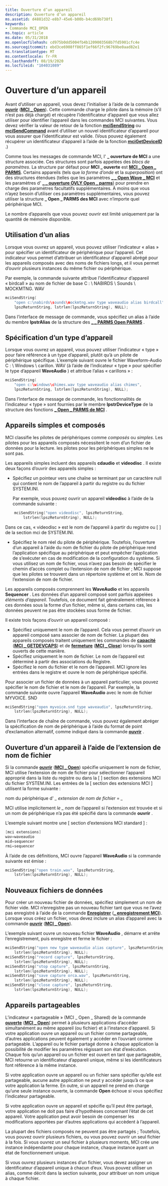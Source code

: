```yaml
---
title: Ouverture d’un appareil
description: Ouverture d’un appareil
ms.assetid: d4881d32-e8b7-45e6-b00b-b4cd69b738f1
keywords:
- Commande MCI_OPEN
ms.topic: article
ms.date: 05/31/2018
ms.openlocfilehash: cd975b0dd5004fb4b1209003568b7fd5901cfc4e
ms.sourcegitcommit: ebd3ce6908ff865f1ef66f2fc96769be0aad82e1
ms.translationtype: MT
ms.contentlocale: fr-FR
ms.lasthandoff: 08/19/2020
ms.locfileid: "104031089"
---
```

# <a name="opening-a-device"></a>Ouverture d’un appareil

Avant d’utiliser un appareil, vous devez l’initialiser à l’aide de la commande [**ouvrir**](open.md) ([**MCI \_ Open**](mci-open.md)). Cette commande charge le pilote dans la mémoire (s’il n’est pas déjà chargé) et récupère l’identificateur d’appareil que vous allez utiliser pour identifier l’appareil dans les commandes MCI suivantes. Vous devez vérifier la valeur de retour de la fonction [**mciSendString**](/previous-versions//dd757161(v=vs.85)) ou [**mciSendCommand**](/previous-versions//dd757160(v=vs.85)) avant d’utiliser un nouvel identificateur d’appareil pour vous assurer que l’identificateur est valide. (Vous pouvez également récupérer un identificateur d’appareil à l’aide de la fonction [**mciGetDeviceID**](/previous-versions//dd757156(v=vs.85)) .)

Comme tous les messages de commande MCI, l' **\_ ouverture de MCI** a une structure associée. Ces structures sont parfois appelées des *blocs de paramètres*. La structure par défaut pour **MCI \_ ouverte** est [**MCI \_ Open \_ PARMS**](mci-open-parms.md). Certains appareils (tels que *la forme d’onde* et la *superposition*) ont des structures étendues (telles que les paramètres [**\_ \_ Open Wave \_ MCI**](mci-wave-open-parms.md) et les paramètres d' [**\_ \_ ouverture OVLY Open \_ parms**](mci-ovly-open-parms.md)) pour prendre en charge des paramètres facultatifs supplémentaires. À moins que vous n’ayez besoin d’utiliser ces paramètres supplémentaires, vous pouvez utiliser la structure **\_ Open \_ PARMS des MCI** avec n’importe quel périphérique MCI.

Le nombre d’appareils que vous pouvez ouvrir est limité uniquement par la quantité de mémoire disponible.

## <a name="using-an-alias"></a>Utilisation d’un alias

Lorsque vous ouvrez un appareil, vous pouvez utiliser l’indicateur « alias » pour spécifier un identificateur de périphérique pour l’appareil. Cet indicateur vous permet d’attribuer un identificateur d’appareil abrégé pour les appareils composés avec des noms de fichiers longs, et il vous permet d’ouvrir plusieurs instances du même fichier ou périphérique.

Par exemple, la commande suivante attribue l’identificateur d’appareil « birdcall » au nom de fichier de base C : \\ NABIRDS \\ Sounds \\ MOCKMTNG. WAV


```C++
mciSendString(
    "open c:\nabirds\sounds\mockmtng.wav type waveaudio alias birdcall", 
    lpszReturnString, lstrlen(lpszReturnString), NULL);
```



Dans l’interface de message de commande, vous spécifiez un alias à l’aide du membre **lpstrAlias** de la structure des [**\_ \_ PARMS Open PARMS**](mci-open-parms.md) .

## <a name="specifying-a-device-type"></a>Spécification d’un type d’appareil

Lorsque vous ouvrez un appareil, vous pouvez utiliser l’indicateur « type » pour faire référence à un type d’appareil, plutôt qu’à un pilote de périphérique spécifique. L’exemple suivant ouvre le fichier Waveform-Audio C : \\ Windows \\ carillon. WAV (à l’aide de l’indicateur « type » pour spécifier le type d’appareil **WaveAudio** ) et attribue l’alias « carillons » :


```C++
mciSendString(
    "open c:\windows\chimes.wav type waveaudio alias chimes", 
    lpszReturnString, lstrlen(lpszReturnString), NULL);
```



Dans l’interface de message de commande, les fonctionnalités de l’indicateur « type » sont fournies par le membre **lpstrDeviceType** de la structure des fonctions [**\_ Open \_ PARMS de MCI**](mci-open-parms.md) .

## <a name="simple-and-compound-devices"></a>Appareils simples et composés

MCI classifie les pilotes de périphériques comme *composés* ou *simples*. Les pilotes pour les appareils composés nécessitent le nom d’un fichier de données pour la lecture. les pilotes pour les périphériques simples ne le sont pas.

Les appareils simples incluent des appareils **cdaudio** et **videodisc** . Il existe deux façons d’ouvrir des appareils simples :

-   Spécifiez un pointeur vers une chaîne se terminant par un caractère null qui contient le nom de l’appareil à partir du registre ou du fichier SYSTEM.INI.

    Par exemple, vous pouvez ouvrir un appareil **videodisc** à l’aide de la commande suivante :


```C++
    mciSendString("open videodisc", lpszReturnString, 
        lstrlen(lpszReturnString), NULL);
```



Dans ce cas, « videodisc » est le nom de l’appareil à partir du registre ou \[ \] de la section mci de SYSTEM.INI.

-   Spécifiez le nom réel du pilote de périphérique. Toutefois, l’ouverture d’un appareil à l’aide du nom de fichier du pilote de périphérique rend l’application spécifique au périphérique et peut empêcher l’application de s’exécuter en cas de modification de la configuration du système. Si vous utilisez un nom de fichier, vous n’avez pas besoin de spécifier le chemin d’accès complet ou l’extension de nom de fichier ; MCI suppose que les pilotes se trouvent dans un répertoire système et ont le. Nom de l’extension de nom de fichier.

Les appareils composés comprennent les **WaveAudio** et les appareils **Sequencer** . Les données d’un appareil composé sont parfois appelées *éléments d’appareil*. Toutefois, ce document fait généralement référence à ces données sous la forme d’un fichier, même si, dans certains cas, les données peuvent ne pas être stockées sous forme de fichier.

Il existe trois façons d’ouvrir un appareil composé :

-   Spécifiez uniquement le nom de l’appareil. Cela vous permet d’ouvrir un appareil composé sans associer de nom de fichier. La plupart des appareils composés traitent uniquement les commandes de [**capacité**](capability.md) ([**MCI \_ GETDEVCAPS**](mci-getdevcaps.md)) et de [**fermeture**](close.md) ([**MCI \_ Close**](mci-close.md)) lorsqu’ils sont ouverts de cette manière.
-   Spécifiez uniquement le nom de fichier. Le nom de l’appareil est déterminé à partir des associations du Registre.
-   Spécifiez le nom du fichier et le nom de l’appareil. MCI ignore les entrées dans le registre et ouvre le nom de périphérique spécifié.

Pour associer un fichier de données à un appareil particulier, vous pouvez spécifier le nom de fichier et le nom de l’appareil. Par exemple, la commande suivante ouvre l’appareil **WaveAudio** avec le nom de fichier MYVOICE. SND


```C++
mciSendString("open myvoice.snd type waveaudio", lpszReturnString, 
    lstrlen(lpszReturnString), NULL);
```



Dans l’interface de chaîne de commande, vous pouvez également abréger la spécification de nom de périphérique à l’aide du format de point d’exclamation alternatif, comme indiqué dans la commande [**ouvrir**](open.md) .

## <a name="opening-a-device-using-the-filename-extension"></a>Ouverture d’un appareil à l’aide de l’extension de nom de fichier

Si la commande [**ouvrir**](open.md) ([**MCI \_ Open**](mci-open.md)) spécifie uniquement le nom de fichier, MCI utilise l’extension de nom de fichier pour sélectionner l’appareil approprié dans la liste du registre ou dans la \[ \] section des extensions MCI du fichier SYSTEM.INI. Les entrées de la \[ section des extensions MCI \] utilisent la forme suivante :

nom du périphérique d' *\_ extension de nom de fichier*  =  *\_*

MCI utilise implicitement *le \_ nom* de l’appareil si l’extension est trouvée et si un nom de périphérique n’a pas été spécifié dans la commande **ouvrir** .

L’exemple suivant montre une \[ section d’extensions MCI standard \] :


```C++
[mci extensions]
wav=waveaudio
mid=sequencer
rmi=sequencer
```



À l’aide de ces définitions, MCI ouvre l’appareil **WaveAudio** si la commande suivante est émise :


```C++
mciSendString("open train.wav", lpszReturnString, 
    lstrlen(lpszReturnString), NULL);
```



## <a name="new-data-files"></a>Nouveaux fichiers de données

Pour créer un nouveau fichier de données, spécifiez simplement un nom de fichier vide. MCI n’enregistre pas un nouveau fichier tant que vous ne l’avez pas enregistré à l’aide de la commande [**Enregistrer**](save.md) ([**\_ enregistrement MCI**](mci-save.md)). Lorsque vous créez un fichier, vous devez inclure un alias d’appareil avec la commande [**ouvrir**](open.md) ([**MCI \_ Open**](mci-open.md)).

L’exemple suivant ouvre un nouveau fichier **WaveAudio** , démarre et arrête l’enregistrement, puis enregistre et ferme le fichier :


```C++
mciSendString("open new type waveaudio alias capture", lpszReturnString, 
    lstrlen(lpszReturnString), NULL);
mciSendString("record capture", lpszReturnString, 
    lstrlen(lpszReturnString), NULL);
mciSendString("stop capture", lpszReturnString, 
    lstrlen(lpszReturnString), NULL);
mciSendString("save capture orca.wav", lpszReturnString, 
    lstrlen(lpszReturnString), NULL);
mciSendString("close capture", lpszReturnString, 
    lstrlen(lpszReturnString), NULL);
```



## <a name="sharable-devices"></a>Appareils partageables

L’indicateur « partageable » (MCI \_ Open \_ Shared) de la commande [**ouverte**](open.md) ([**MCI \_ Open**](mci-open.md)) permet à plusieurs applications d’accéder simultanément au même appareil (ou fichier) et à l’instance d’appareil. Si votre application ouvre un appareil ou un fichier comme partageable, d’autres applications peuvent également y accéder en l’ouvrant comme partageable. L’appareil ou le fichier partagé donne à chaque application la possibilité de modifier les paramètres régissant son état d’exécution. Chaque fois qu’un appareil ou un fichier est ouvert en tant que partageable, MCI retourne un identificateur d’appareil unique, même si les identificateurs font référence à la même instance.

Si votre application ouvre un appareil ou un fichier sans spécifier qu’elle est partageable, aucune autre application ne peut y accéder jusqu’à ce que votre application la ferme. En outre, si un appareil ne prend en charge qu’une seule instance ouverte, la commande **Open** échoue si vous spécifiez l’indicateur partageable.

Si votre application ouvre un appareil et spécifie qu’il peut être partagé, votre application ne doit pas faire d’hypothèses concernant l’état de cet appareil. Votre application peut avoir besoin de compenser les modifications apportées par d’autres applications qui accèdent à l’appareil.

La plupart des fichiers composés ne peuvent pas être partagés ; Toutefois, vous pouvez ouvrir plusieurs fichiers, ou vous pouvez ouvrir un seul fichier à la fois. Si vous ouvrez un seul fichier à plusieurs moments, MCI crée une instance indépendante pour chaque instance, chaque instance ayant un état de fonctionnement unique.

Si vous ouvrez plusieurs instances d’un fichier, vous devez assigner un identificateur d’appareil unique à chacun d’eux. Vous pouvez utiliser un alias, comme décrit dans la section suivante, pour attribuer un nom unique à chaque fichier.

 

 
